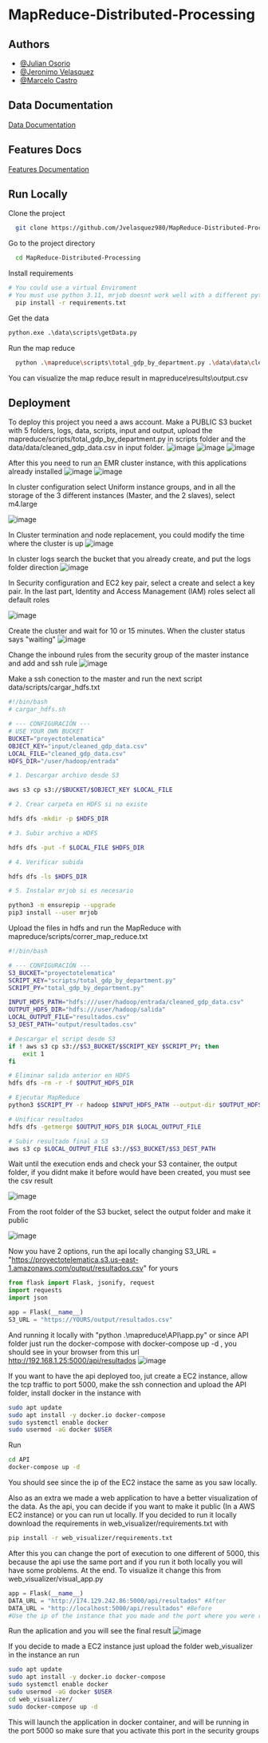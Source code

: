 
# MapReduce-Distributed-Processing


## Authors

- [@Julian Osorio](https://github.com/julitZr)
- [@Jeronimo Velasquez](https://github.com/Jvelasquez980)
- [@Marcelo Castro](https://github.com/Eloven24)

## Data Documentation

[Data Documentation](https://github.com/Jvelasquez980/MapReduce-Distributed-Processing/wiki/Data-documentation)

## Features Docs

[Features Documentation](https://github.com/Jvelasquez980/MapReduce-Distributed-Processing/wiki/Features)

## Run Locally

Clone the project

```bash
  git clone https://github.com/Jvelasquez980/MapReduce-Distributed-Processing.git
```

Go to the project directory

```bash
  cd MapReduce-Distributed-Processing
```

Install requirements

```bash
# You could use a virtual Enviroment
# You must use python 3.11, mrjob doesnt work well with a different python version
  pip install -r requirements.txt
```
Get the data
```python
python.exe .\data\scripts\getData.py
```


Run the map reduce

```bash
  python .\mapreduce\scripts\total_gdp_by_department.py .\data\data\cleaned_gdp_data.csv > .\mapreduce\results\output.csv
```
You can visualize the map reduce result in mapreduce\results\output.csv




## Deployment

To deploy this project you need a aws account. Make a PUBLIC S3 bucket with 5 folders, logs, data, scripts, input and output, upload the mapreduce/scripts/total_gdp_by_department.py in scripts folder and the data/data/cleaned_gdp_data.csv in input folder.
![image](https://github.com/user-attachments/assets/d2fef93b-5b60-42d1-918f-6486e9a6695b)
![image](https://github.com/user-attachments/assets/4708477c-c47a-486b-aab7-2de5bef1d9fd)
![image](https://github.com/user-attachments/assets/a412d8bb-6e71-4a80-b81f-64266940d50e)



After this you need to run an EMR cluster instance, with this applications already installed
![image](https://github.com/user-attachments/assets/e9423b78-1778-46cc-94f8-15b9bfa05410)
![image](https://github.com/user-attachments/assets/18b1e8c7-e7bf-47d3-b338-2be0955b4694)

In cluster configuration select Uniform instance groups, and in all the storage of the 3 different instances (Master, and the 2 slaves), select m4.large

![image](https://github.com/user-attachments/assets/f7aa5148-9dd4-403d-a4ea-4c58f551dc61)

In Cluster termination and node replacement, you could modify the time where the cluster is up
![image](https://github.com/user-attachments/assets/4979b167-a39e-4bb2-919d-b58cd621f96e)

In cluster logs search the bucket that you already create, and put the logs folder direction
![image](https://github.com/user-attachments/assets/94948547-478d-4f43-88da-28e8df8cb9da)

In Security configuration and EC2 key pair, select a create and select a key pair. In the last part, Identity and Access Management (IAM) roles select all default roles

![image](https://github.com/user-attachments/assets/f669cd6e-fda5-4fcd-861f-f54e900ebfa5)

Create the cluster and wait for 10 or 15 minutes. When the cluster status says "waiting"
![image](https://github.com/user-attachments/assets/25c34255-6e24-4ec9-99c9-f8cf7f279a62)

Change the inbound rules from the security group of the master instance and add and ssh rule
![image](https://github.com/user-attachments/assets/2edb5824-bdb8-47fc-8917-dc126051245b)

Make a ssh conection to the master and run the next script data/scripts/cargar_hdfs.txt

```bash
#!/bin/bash
# cargar_hdfs.sh

# --- CONFIGURACIÓN ---
# USE YOUR OWN BUCKET
BUCKET="proyectotelematica"
OBJECT_KEY="input/cleaned_gdp_data.csv"
LOCAL_FILE="cleaned_gdp_data.csv"
HDFS_DIR="/user/hadoop/entrada"

# 1. Descargar archivo desde S3

aws s3 cp s3://$BUCKET/$OBJECT_KEY $LOCAL_FILE

# 2. Crear carpeta en HDFS si no existe

hdfs dfs -mkdir -p $HDFS_DIR

# 3. Subir archivo a HDFS

hdfs dfs -put -f $LOCAL_FILE $HDFS_DIR

# 4. Verificar subida

hdfs dfs -ls $HDFS_DIR

# 5. Instalar mrjob si es necesario

python3 -m ensurepip --upgrade
pip3 install --user mrjob

```

Upload the files in hdfs and run the MapReduce with mapreduce/scripts/correr_map_reduce.txt

```bash
#!/bin/bash

# --- CONFIGURACIÓN ---
S3_BUCKET="proyectotelematica"
SCRIPT_KEY="scripts/total_gdp_by_department.py"
SCRIPT_PY="total_gdp_by_department.py"

INPUT_HDFS_PATH="hdfs:///user/hadoop/entrada/cleaned_gdp_data.csv"
OUTPUT_HDFS_DIR="hdfs:///user/hadoop/salida"
LOCAL_OUTPUT_FILE="resultados.csv"
S3_DEST_PATH="output/resultados.csv"

# Descargar el script desde S3
if ! aws s3 cp s3://$S3_BUCKET/$SCRIPT_KEY $SCRIPT_PY; then
    exit 1
fi

# Eliminar salida anterior en HDFS
hdfs dfs -rm -r -f $OUTPUT_HDFS_DIR

# Ejecutar MapReduce
python3 $SCRIPT_PY -r hadoop $INPUT_HDFS_PATH --output-dir $OUTPUT_HDFS_DIR

# Unificar resultados
hdfs dfs -getmerge $OUTPUT_HDFS_DIR $LOCAL_OUTPUT_FILE

# Subir resultado final a S3
aws s3 cp $LOCAL_OUTPUT_FILE s3://$S3_BUCKET/$S3_DEST_PATH


```

Wait until the execution ends and check your S3 container, the output folder, if you didnt make it before would have been created, you must see the csv result

![image](https://github.com/user-attachments/assets/fbb4c929-f595-4298-8dc7-52da7cf68c94)

From the root folder of the S3 bucket, select the output folder and make it public

![image](https://github.com/user-attachments/assets/7f7ba167-a395-42c2-aac3-3f0baea22d53)


Now you have 2 options, run the api locally changing S3_URL = "https://proyectotelematica.s3.us-east-1.amazonaws.com/output/resultados.csv" for yours
```python
from flask import Flask, jsonify, request
import requests
import json

app = Flask(__name__)
S3_URL = "https://YOURS/output/resultados.csv"
```
And running it locally with "python .\mapreduce\API\app.py" or since API folder just run the docker-compose with docker-compose up -d , you should see in your browser from this url http://192.168.1.25:5000/api/resultados
![image](https://github.com/user-attachments/assets/c26e23bb-e2ac-412a-9f36-ca39a18b4855)

If you want to have the api deployed too, jut create a EC2 instance, allow the tcp traffic to port 5000, make the ssh connection and upload the API folder, install docker in the instance with
```bash
sudo apt update
sudo apt install -y docker.io docker-compose
sudo systemctl enable docker
sudo usermod -aG docker $USER
```

Run 
```bash
cd API
docker-compose up -d
```
You should see since the ip of the EC2 instace the same as you saw locally.

Also as an extra we made a web application to have a better visualization of the data. As the api, you can decide if you want to make it public (In a AWS EC2 instance) or you can run ut locally. If you decided to run it locally download the requirements in web_visualizer/requirements.txt with 
```bash
pip install -r web_visualizer/requirements.txt
```
After this you can change the port of execution to one different of 5000, this because the api use the same port and if you run it both locally you will have some problems. At the end. To visualize it change this from web_visualizer/visual_app.py

```python
app = Flask(__name__)
DATA_URL = "http://174.129.242.86:5000/api/resultados" #After
DATA_URL = "http://localhost:5000/api/resultados" #Before
#Use the ip of the instance that you made and the port where you were running the api
```
Run the aplication and you will see the final result
![image](https://github.com/user-attachments/assets/46cb8141-88bc-48dd-88b0-e8edfde5eb47)

If you decide to made a EC2 instance just upload the folder web_visualizer in the instance an run 
```bash
sudo apt update
sudo apt install -y docker.io docker-compose
sudo systemctl enable docker
sudo usermod -aG docker $USER
cd web_visualizer/
sudo docker-compose up -d
```
This will launch the application in docker container, and will be running in the port 5000 so make sure that you activate this port in the security groups

